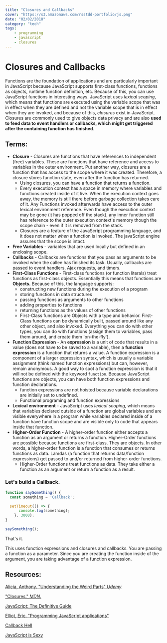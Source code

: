 ```yaml
---
title: "Closures and Callbacks"
cover: "https://s3.amazonaws.com/rsstdd-portfolio/js.png"
date: "02/02/2018"
category: "tech"
tags:
    - programming
    - javascript
    - closures
---
```


# Closures and Callbacks

Functions are the foundation of applications and are particularly important in JavaScript because JavaScript supports first-class functions, functions as objects, runtime function definition, etc. Because of this, you can use JavaScript functions in interesting ways. JavaScript uses _lexical scoping_, which means that functions are executed using the variable scope that was in effect when they are defined and not the variable scope that is in effect when they are invoked, and because of this, _closures_ exist in JavaScript. Closures are commonly used to give objects data privacy and are also __used to feed data to event handlers or callbacks, which might get triggered after the containing function has finished__.   

## Terms:
* __Closure__ - Closures are functions that have references to independent (free) variables. These are functions that have reference and access to variables in the outer environment. Put another way, closures are a function that has access to the scope where it was created. Therefore, a closure stores function state, even after the function has returned.
  - Using closures, you can have a function that returns a function.
  - Every execution context has a space in memory where variables and functions created inside of it live. When the execution context goes away, the memory is still there before garbage collection takes care of it. Any Functions invoked afterwards have access to the outer lexical environment reference. Even though the execution context may be gone (it has popped off the stack), any inner function still has reference to the outer execution context's memory though the scope chain - even if it is removed from the stack.
  - Closures are a feature of the JavaScript programming language, and it does not matter _when_ a function is invoked. The javaScript engine assures that the scope is intact.
* __Free Variables__ - variables that are used locally but defined in an enclosing scope.
* __Callbacks__ - Callbacks are functions that you pass as arguments to be invoked when the callee has finished its task. Usually, callbacks are passed to event handlers, Ajax requests, and timers.
* __First-Class Functions__ - First-class functions (or function literals) treat functions as first-class objects. Essentially this means that functions are __Objects.__ Because of this, the language supports:
  - constructing new functions during the execution of a program
  - storing functions in data structures
  - passing functions as arguments to other functions
  - adding properties to functions
  - returning functions as the values of other functions
  - First-Class functions are Objects with a type and behavior. First-Class functions can be dynamically built, passed around like any other object, and also invoked. Everything you can do with other types, you can do with functions (assign them to variables, pass them around, and create them 'on-the-fly').
* __Function Expression__ - An __expression__ is a unit of code that results in a value (does not have to be saved  to a variable), then a __function expression__ is a function that returns a value. A function expression is a component of a larger expression syntax, which is usually a variable assignment (think named function expressions) but can, however, remain anonymous. A good way to spot a function expression is that it will not be defined with the keyword `function`. Because JavaScript functions are objects, you can have both function expressions and function declarations.
  - function expressions are not hoisted because variable declarations are initially set to undefined.
  - Functional programing and function expressions
* __Lexical environment__ - JavaScript uses _lexical scoping_, which means that variables declared outside of a function are global variables and are visible everywhere in a program while variables declared inside of a function have function scope and are visible only to code that appears inside that function.
* __Higher-Order Function__ - A higher-order function either accepts a function as an argument or returns a function. Higher-Order functions are possible because functions are first-class. They are objects. In other words, a higher-order function is a function that consumes or returns functions as data. Lamdas (a function that returns data/function expressions) get passed to and/or returned from higher-order functions.
  - Higher-Order functions treat functions as data. They take either a function as an argument or return a function as a result.


### Let's build a Callback.
```js
function saySomething() {
  const something = 'Callback';

  setTimeout(() => {
      console.log(something);
    }, 3000);
}

saySomething();
```
That's it.

This uses function expressions and closures and callbacks. You are passing a function as a parameter. Since you are creating the function inside of the argument, you are taking advantage of a function expression.

## Resources:

[Alicia, Anthony. "Understanding the Weird Parts" _Udemy_](https://www.udemy.com/understand-javascript/learn/v4/t/lecture/2258228?start=0)

["Closures." _MDN_.](https://developer.mozilla.org/en-US/docs/Web/JavaScript/Closures)

[JavaScript: The Definitive Guide](https://www.amazon.com/JavaScript-Definitive-Guide-David-Flanagan/dp/0596101996/ref=sr_1_2?ie=UTF8&qid=1487718265&sr=8-2&keywords=javascript+the+definitive+guide)

[Elliot, Eric. "Programming JavaScript applications"](https://www.amazon.com/Programming-JavaScript-Applications-Architecture-Libraries-ebook/dp/B00LAHNPUE/ref=sr_1_1?s=books&ie=UTF8&qid=1487718330&sr=1-1&keywords=programming+javascript+applications)

[Callback Hell](http://callbackhell.com/)

[JavaScript is Sexy](http://javascriptissexy.com/understand-javascript-callback-functions-and-use-them/)
